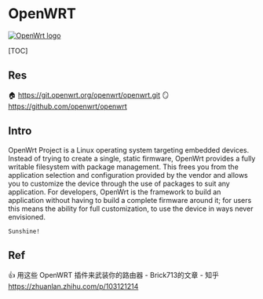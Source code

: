 # OpenWRT
[![OpenWrt logo](https://github.com/openwrt/openwrt/raw/master/include/logo.png)](https://github.com/openwrt/openwrt/blob/master/include/logo.png)



[TOC]



## Res
🏠 https://git.openwrt.org/openwrt/openwrt.git
🪞 https://github.com/openwrt/openwrt



## Intro
OpenWrt Project is a Linux operating system targeting embedded devices. Instead of trying to create a single, static firmware, OpenWrt provides a fully writable filesystem with package management. This frees you from the application selection and configuration provided by the vendor and allows you to customize the device through the use of packages to suit any application. For developers, OpenWrt is the framework to build an application without having to build a complete firmware around it; for users this means the ability for full customization, to use the device in ways never envisioned.

	Sunshine!


## Ref

👍 用这些 OpenWRT 插件来武装你的路由器 - Brick713的文章 - 知乎 https://zhuanlan.zhihu.com/p/103121214


